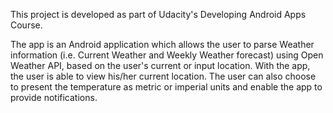 This project is developed as part of Udacity's Developing Android Apps Course.

The app is an Android application which allows the user to parse Weather information (i.e. Current Weather and Weekly Weather forecast) using Open Weather API, based on the user's current or input location. With the app, the user is able to view his/her current location. The user can also choose to present the temperature as metric or imperial units and enable the app to provide notifications.





